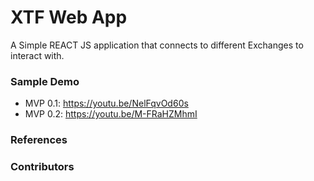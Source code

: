 # XTF Web App

A Simple REACT JS application that connects to different Exchanges to interact with.

### Sample Demo

- MVP 0.1: https://youtu.be/NelFqvOd60s
- MVP 0.2: https://youtu.be/M-FRaHZMhmI

### References


### Contributors

